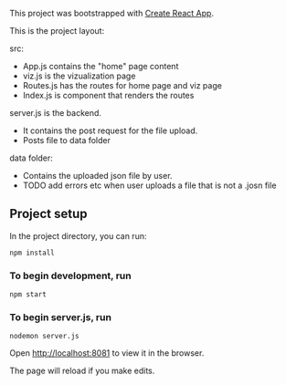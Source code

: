 
This project was bootstrapped with [Create React App](https://github.com/facebook/create-react-app).

This is the project layout:

src:
- App.js contains the "home" page content
- viz.js is the vizualization page
- Routes.js has the routes for home page and viz page
- Index.js is component that renders the routes

server.js is the backend. 
- It contains the post request for the file upload.
- Posts file to data folder

data folder:
- Contains the uploaded json file by user. 
- TODO add errors etc when user uploads a file that is not a .josn file



## Project setup

In the project directory, you can run:

```
npm install
```

### To begin development, run

```
npm start
```

### To begin server.js, run

```
nodemon server.js
```

Open [http://localhost:8081](http://localhost:8081) to view it in the browser.

The page will reload if you make edits.
